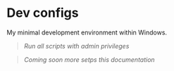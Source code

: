 # Dev configs

My minimal development environment within Windows.

> *Run all scripts with admin privileges*

> *Coming soon more setps this documentation*
